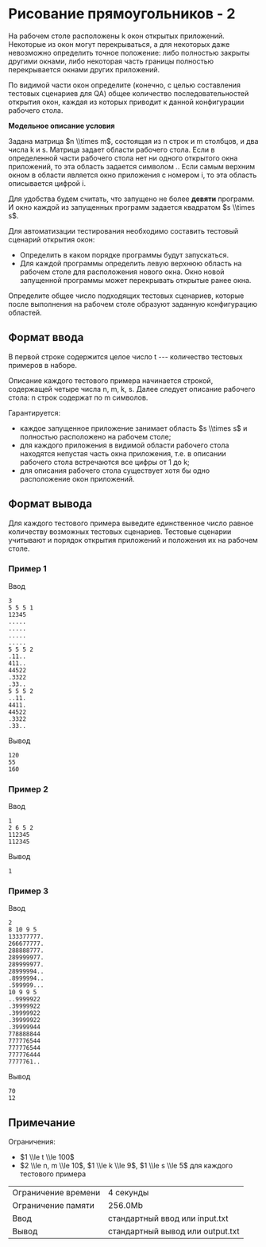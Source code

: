 # Рисование прямоугольников - 2

На рабочем столе расположены k окон открытых приложений. Некоторые из окон могут перекрываться, а для некоторых даже невозможно определить точное положение: либо полностью закрыты другими окнами, либо некоторая часть границы полностью перекрывается окнами других приложений.

По видимой части окон определите (конечно, с целью составления тестовых сценариев для QA) общее количество последовательностей открытия окон, каждая из которых приводит к данной конфигурации рабочего стола.

**Модельное описание условия**

Задана матрица $n \\times m$, состоящая из n строк и m столбцов, и два числа k и s. Матрица задает области рабочего стола. Если в определенной части рабочего стола нет ни одного открытого окна приложений, то эта область задается символом _._. Если самым верхним окном в области является окно приложения с номером i, то эта область описывается цифрой i.

Для удобства будем считать, что запущено не более **девяти** программ. И окно каждой из запущенных программ задается квадратом $s \\times s$.

Для автоматизации тестирования необходимо составить тестовый сценарий открытия окон:

*   Определить в каком порядке программы будут запускаться.
*   Для каждой программы определить левую верхнюю область на рабочем столе для расположения нового окна. Окно новой запущенной программы может перекрывать открытые ранее окна.

Определите общее число подходящих тестовых сценариев, которые после выполнения на рабочем столе образуют заданную конфигурацию областей.

## Формат ввода

В первой строке содержится целое число t --- количество тестовых примеров в наборе.

Описание каждого тестового примера начинается строкой, содержащей четыре числа n, m, k, s. Далее следует описание рабочего стола: n строк содержат по m символов.

Гарантируется:

*   каждое запущенное приложение занимает область $s \\times s$ и полностью расположено на рабочем столе;
*   для каждого приложения в видимой области рабочего стола находятся непустая часть окна приложения, т.е. в описании рабочего стола встречаются все цифры от 1 до k;
*   для описания рабочего стола существует хотя бы одно расположение окон приложений.

## Формат вывода

Для каждого тестового примера выведите единственное число равное количеству возможных тестовых сценариев. Тестовые сценарии учитывают и порядок открытия приложений и положения их на рабочем столе.

### Пример 1

Ввод

    3
    5 5 5 1
    12345
    .....
    .....
    .....
    .....
    5 5 5 2
    .11..
    411..
    44522
    .3322
    .33..
    5 5 5 2
    ..11.
    4411.
    44522
    .3322
    .33..
    

Вывод

    120
    55
    160
    

### Пример 2

Ввод

    1
    2 6 5 2
    112345
    112345
    

Вывод

    1
    

### Пример 3

Ввод

    2
    8 10 9 5
    133377777.
    266677777.
    288888777.
    289999977.
    289999977.
    28999994..
    .8999994..
    .599999...
    10 9 9 5
    ..9999922
    .39999922
    .39999922
    .39999922
    .39999944
    778888844
    777776544
    777776544
    777776444
    7777761..
    

Вывод

    70
    12
    

## Примечание

Ограничения:

*   $1 \\le t \\le 100$
*   $2 \\le n, m \\le 10$, $1 \\le k \\le 9$, $1 \\le s \\le 5$ для каждого тестового примера


<table>
 <tr class="time-limit">
    <td class="property-title">Ограничение времени</td>
    <td>4&nbsp;секунды</td>
 </tr>
 <tr class="memory-limit">
    <td class="property-title">Ограничение памяти</td>
    <td>256.0Mb</td>
 </tr>
 <tr class="input-file">
    <td class="property-title">Ввод</td>
    <td colspan="1">стандартный ввод или input.txt</td>
 </tr>
 <tr class="output-file">
    <td class="property-title">Вывод</td>
    <td colspan="1">стандартный вывод или output.txt</td>
 </tr>
</table>
